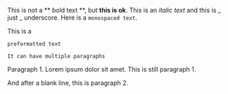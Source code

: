 ﻿This is not a ** bold text **, but **this is ok**.
This is an _italic text_ and this is _ just _ underscore.
Here is a `monospaced text`.



This is a 
```
preformatted text

It can have multiple paragraphs
```

Paragraph 1. Lorem ipsum dolor sit amet.
This is still paragraph 1.

And after a blank line, this is paragraph 2.